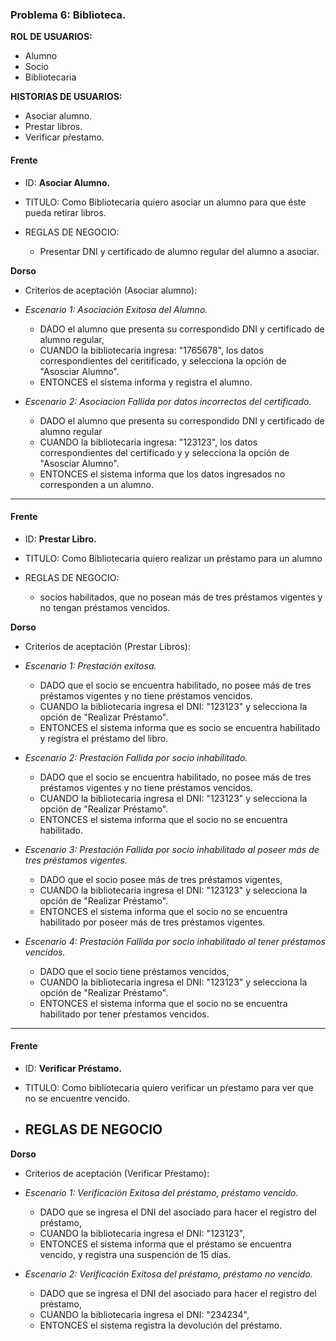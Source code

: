 ### Problema 6: Biblioteca.

**ROL DE USUARIOS:**

- Alumno
- Socio
- Bibliotecaria

**HISTORIAS DE USUARIOS:**
	
- Asociar alumno.
- Prestar libros.
- Verificar pŕestamo.	


#### Frente
- ID: **Asociar Alumno.**

- TITULO: Como Bibliotecaria quiero asociar un alumno para que éste pueda retirar libros.

- REGLAS DE NEGOCIO: 
	- Presentar DNI y certificado de alumno regular del alumno a asociar.

**Dorso**

- Criterios de aceptación (Asociar alumno):

- _Escenario 1: Asociación Exitosa del Alumno._
	- DADO el alumno que presenta su correspondido DNI y certificado de alumno regular,
	- CUANDO la bibliotecaria ingresa: "1765678", los datos correspondientes del ceritificado, y selecciona la opción de "Asosciar Alumno".
	- ENTONCES el sistema informa y registra el alumno.
	
- _Escenario 2: Asociacion Fallida por datos incorrectos del certificado._ 
	- DADO el alumno que presenta su correspondido DNI y certificado de alumno regular
	- CUANDO la bibliotecaria ingresa: "123123", los datos correspondientes del certificado y y selecciona la opción de "Asosciar Alumno".
	- ENTONCES el sistema informa que los datos ingresados no corresponden a un alumno.

___


#### Frente
- ID: **Prestar Libro.**

- TITULO: Como Bibliotecaria quiero realizar un préstamo para un alumno

- REGLAS DE NEGOCIO: 
	- socios habilitados, que no posean más de tres préstamos vigentes y no
	tengan préstamos vencidos.
	
**Dorso**

- Criterios de aceptación (Prestar Libros):

- _Escenario 1: Prestación exitosa._
	- DADO que el socio se encuentra habilitado, no posee más de tres préstamos vigentes y no tiene préstamos vencidos.
	- CUANDO la bibliotecaria ingresa el DNI: "123123" y selecciona la opción de "Realizar Préstamo".
	- ENTONCES el sistema informa que es socio se encuentra habilitado y registra el préstamo del libro.
	
- _Escenario 2: Prestación Fallida por socio inhabilitado._ 
	- DADO que el socio se encuentra habilitado, no posee más de tres préstamos vigentes y no tiene préstamos vencidos.
	- CUANDO la bibliotecaria ingresa el DNI: "123123" y selecciona la opción de "Realizar Préstamo".
	- ENTONCES el sistema informa que el socio no se encuentra habilitado.

- _Escenario 3: Prestación Fallida por socio inhabilitado al poseer más de tres préstamos vigentes._
	- DADO que el socio posee más de tres préstamos vigentes,
	- CUANDO la bibliotecaria ingresa el DNI: "123123" y selecciona la opción de "Realizar Préstamo".
	- ENTONCES el sistema informa que el socio no se encuentra habilitado por poseer más de tres préstamos vigentes.
	
- _Escenario 4: Prestación Fallida por socio inhabilitado al tener préstamos vencidos._
	- DADO que el socio tiene préstamos vencidos,
	- CUANDO la bibliotecaria ingresa el DNI: "123123" y selecciona la opción de "Realizar Préstamo".
	- ENTONCES el sistema informa que el socio no se encuentra habilitado por tener pŕestamos vencidos.

___

#### Frente
- ID: **Verificar Préstamo.**

- TITULO: Como bibliotecaria quiero verificar un pŕestamo para ver que no se encuentre vencido.

- REGLAS DE NEGOCIO
	- 
	
**Dorso**

- Criterios de aceptación (Verificar Pŕestamo):

- _Escenario 1: Verificación Exitosa del préstamo, préstamo vencido._
	- DADO que se ingresa el DNI del asociado para hacer el registro del préstamo,
	- CUANDO la bibliotecaria ingresa el DNI: "123123",
	- ENTONCES el sistema informa que el préstamo se encuentra vencido, y registra una suspención de 15 días.
	
- _Escenario 2: Verificación Exitosa del préstamo, préstamo no vencido._ 
	- DADO que se ingresa el DNI del asociado para hacer el registro del préstamo,
	- CUANDO la bibliotecaria ingresa el DNI: "234234",
	- ENTONCES el sistema registra la devolución del préstamo.

